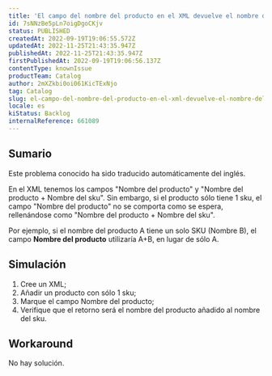 ```yaml
---
title: 'El campo del nombre del producto en el XML devuelve el nombre del producto + el nombre del sku cuando el producto sólo tiene un sku'
id: 7sNNzBe5pLn7oigDgoCKjv
status: PUBLISHED
createdAt: 2022-09-19T19:06:55.572Z
updatedAt: 2022-11-25T21:43:35.947Z
publishedAt: 2022-11-25T21:43:35.947Z
firstPublishedAt: 2022-09-19T19:06:56.137Z
contentType: knownIssue
productTeam: Catalog
author: 2mXZkbi0oi061KicTExNjo
tag: Catalog
slug: el-campo-del-nombre-del-producto-en-el-xml-devuelve-el-nombre-del-producto-el-nombre-del-sku-cuando-el-producto-solo-tiene-un-sku
locale: es
kiStatus: Backlog
internalReference: 661089
---
```


## Sumario

<div class="alert alert-info">
  <p>Este problema conocido ha sido traducido automáticamente del inglés.</p>
</div>



En el XML tenemos los campos "Nombre del producto" y "Nombre del producto + Nombre del sku". Sin embargo, si el producto sólo tiene 1 sku, el campo "Nombre del producto" no se comporta como se espera, rellenándose como "Nombre del producto + Nombre del sku".

Por ejemplo, si el nombre del producto A tiene un solo SKU (Nombre B), el campo **Nombre del producto** utilizaría A+B, en lugar de sólo A.




## Simulación



1. Cree un XML;
2. Añadir un producto con sólo 1 sku;
3. Marque el campo Nombre del producto;
4. Verifique que el retorno será el nombre del producto añadido al nombre del sku.



## Workaround


No hay solución.

